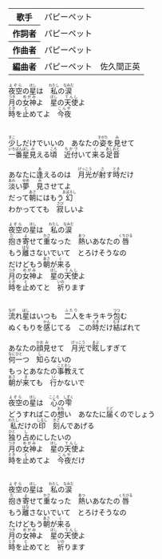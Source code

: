 
<table>
<tbody>
<tr>
<th>歌手</th>
<td>パピーペット</td>
</tr>
<tr>
<th>作詞者</th>
<td>パピーペット</td>
</tr>
<tr>
<th>作曲者</th>
<td>パピーペット</td>
</tr>
<tr>
<th>編曲者</th>
<td>パピーペット　佐久間正英</td>
</tr>
</tbody>
</table>

<div>
<ruby>夜空<rp>(</rp><rt>よぞら</rt><rp>)</rp></ruby>の<ruby>星<rp>(</rp><rt>ほし</rt><rp>)</rp></ruby>は　<ruby>私<rp>(</rp><rt>わたし</rt><rp>)</rp></ruby>の<ruby>涙<rp>(</rp><rt>なみだ</rt><rp>)</rp></ruby><br>
<ruby>月<rp>(</rp><rt>つき</rt><rp>)</rp></ruby>の<ruby>女神<rp>(</rp><rt>めがみ</rt><rp>)</rp></ruby>よ　<ruby>星<rp>(</rp><rt>ほし</rt><rp>)</rp></ruby>の<ruby>天使<rp>(</rp><rt>てんし</rt><rp>)</rp></ruby>よ<br>
<ruby>時<rp>(</rp><rt>とき</rt><rp>)</rp></ruby>を<ruby>止<rp>(</rp><rt>と</rt><rp>)</rp></ruby>めてよ　<ruby>今夜<rp>(</rp><rt>こんや</rt><rp>)</rp></ruby><br>
<br>
<br>
<ruby>少<rp>(</rp><rt>すこ</rt><rp>)</rp></ruby>しだけでいいの　あなたの<ruby>姿<rp>(</rp><rt>すがた</rt><rp>)</rp></ruby>を<ruby>見<rp>(</rp><rt>み</rt><rp>)</rp></ruby>せて<br>
<ruby>一番星<rp>(</rp><rt>いちばんぼし</rt><rp>)</rp></ruby><ruby>見<rp>(</rp><rt>み</rt><rp>)</rp></ruby>える<ruby>頃<rp>(</rp><rt>ころ</rt><rp>)</rp></ruby>　<ruby>近付<rp>(</rp><rt>ちかづ</rt><rp>)</rp></ruby>いて<ruby>来<rp>(</rp><rt>く</rt><rp>)</rp></ruby>る<ruby>足音<rp>(</rp><rt>あしおと</rt><rp>)</rp></ruby><br>
<br>
あなたに<ruby>逢<rp>(</rp><rt>あ</rt><rp>)</rp></ruby>えるのは　<ruby>月光<rp>(</rp><rt>げっこう</rt><rp>)</rp></ruby>が<ruby>射<rp>(</rp><rt>さ</rt><rp>)</rp></ruby>す<ruby>時<rp>(</rp><rt>とき</rt><rp>)</rp></ruby>だけ<br>
<ruby>淡<rp>(</rp><rt>あわ</rt><rp>)</rp></ruby>い<ruby>夢<rp>(</rp><rt>ゆめ</rt><rp>)</rp></ruby>　<ruby>見<rp>(</rp><rt>み</rt><rp>)</rp></ruby>させてよ<br>
だって<ruby>朝<rp>(</rp><rt>あさ</rt><rp>)</rp></ruby>にはもう<ruby>幻<rp>(</rp><rt>まぼろし</rt><rp>)</rp></ruby><br>
わかってても　<ruby>寂<rp>(</rp><rt>さび</rt><rp>)</rp></ruby>しいよ<br>
<br>
<ruby>夜空<rp>(</rp><rt>よぞら</rt><rp>)</rp></ruby>の<ruby>星<rp>(</rp><rt>ほし</rt><rp>)</rp></ruby>は　<ruby>私<rp>(</rp><rt>わたし</rt><rp>)</rp></ruby>の<ruby>涙<rp>(</rp><rt>なみだ</rt><rp>)</rp></ruby><br>
<ruby>抱<rp>(</rp><rt>だ</rt><rp>)</rp></ruby>き<ruby>寄<rp>(</rp><rt>よ</rt><rp>)</rp></ruby>せて<ruby>重<rp>(</rp><rt>かさ</rt><rp>)</rp></ruby>なった　<ruby>熱<rp>(</rp><rt>あつ</rt><rp>)</rp></ruby>いあなたの<ruby>唇<rp>(</rp><rt>くちびる</rt><rp>)</rp></ruby><br>
もう<ruby>離<rp>(</rp><rt>はな</rt><rp>)</rp></ruby>さないでいて　とろけそうなの<br>
だけどもう<ruby>朝<rp>(</rp><rt>あさ</rt><rp>)</rp></ruby>が<ruby>来<rp>(</rp><rt>く</rt><rp>)</rp></ruby>る<br>
<ruby>月<rp>(</rp><rt>つき</rt><rp>)</rp></ruby>の<ruby>女神<rp>(</rp><rt>めがみ</rt><rp>)</rp></ruby>よ　<ruby>星<rp>(</rp><rt>ほし</rt><rp>)</rp></ruby>の<ruby>天使<rp>(</rp><rt>てんし</rt><rp>)</rp></ruby>よ<br>
<ruby>時<rp>(</rp><rt>とき</rt><rp>)</rp></ruby>を<ruby>止<rp>(</rp><rt>と</rt><rp>)</rp></ruby>めてと　<ruby>祈<rp>(</rp><rt>いの</rt><rp>)</rp></ruby>ります<br>
<br>
<br>
<ruby>流<rp>(</rp><rt>なが</rt><rp>)</rp></ruby>れ<ruby>星<rp>(</rp><rt>ぼし</rt><rp>)</rp></ruby>はいつも　<ruby>二人<rp>(</rp><rt>ふたり</rt><rp>)</rp></ruby>をキラキラ<ruby>包<rp>(</rp><rt>つつ</rt><rp>)</rp></ruby>む<br>
ぬくもりを<ruby>感<rp>(</rp><rt>かん</rt><rp>)</rp></ruby>じてる　この<ruby>時<rp>(</rp><rt>とき</rt><rp>)</rp></ruby>だけ<ruby>結<rp>(</rp><rt>むす</rt><rp>)</rp></ruby>ばれて<br>
<br>
あなたの<ruby>顔<rp>(</rp><rt>かお</rt><rp>)</rp></ruby><ruby>見<rp>(</rp><rt>み</rt><rp>)</rp></ruby>せて　<ruby>月光<rp>(</rp><rt>げっこう</rt><rp>)</rp></ruby>で<ruby>眩<rp>(</rp><rt>まぶ</rt><rp>)</rp></ruby>しすぎて<br>
<ruby>何一<rp>(</rp><rt>なにひと</rt><rp>)</rp></ruby>つ　<ruby>知<rp>(</rp><rt>し</rt><rp>)</rp></ruby>らないの<br>
もっとあなたの<ruby>事<rp>(</rp><rt>こと</rt><rp>)</rp></ruby><ruby>教<rp>(</rp><rt>おし</rt><rp>)</rp></ruby>えて<br>
<ruby>朝<rp>(</rp><rt>あさ</rt><rp>)</rp></ruby>が<ruby>来<rp>(</rp><rt>き</rt><rp>)</rp></ruby>ても　<ruby>行<rp>(</rp><rt>い</rt><rp>)</rp></ruby>かないで<br>
<br>
<ruby>夜空<rp>(</rp><rt>よぞら</rt><rp>)</rp></ruby>の<ruby>星<rp>(</rp><rt>ほし</rt><rp>)</rp></ruby>は　<ruby>心<rp>(</rp><rt>こころ</rt><rp>)</rp></ruby>の<ruby>雫<rp>(</rp><rt>しずく</rt><rp>)</rp></ruby><br>
どうすればこの<ruby>想<rp>(</rp><rt>おも</rt><rp>)</rp></ruby>い　あなたに<ruby>届<rp>(</rp><rt>とど</rt><rp>)</rp></ruby>くのでしょう<br>
<ruby>私<rp>(</rp><rt>わたし</rt><rp>)</rp></ruby>だけの<ruby>印<rp>(</rp><rt>しるし</rt><rp>)</rp></ruby>　<ruby>刻<rp>(</rp><rt>きざ</rt><rp>)</rp></ruby>んであげる<br>
<ruby>独<rp>(</rp><rt>ひと</rt><rp>)</rp></ruby>り<ruby>占<rp>(</rp><rt>し</rt><rp>)</rp></ruby>めにしたいの<br>
<ruby>月<rp>(</rp><rt>つき</rt><rp>)</rp></ruby>の<ruby>女神<rp>(</rp><rt>めがみ</rt><rp>)</rp></ruby>よ　<ruby>星<rp>(</rp><rt>ほし</rt><rp>)</rp></ruby>の<ruby>天使<rp>(</rp><rt>てんし</rt><rp>)</rp></ruby>よ<br>
<ruby>時<rp>(</rp><rt>とき</rt><rp>)</rp></ruby>を<ruby>止<rp>(</rp><rt>と</rt><rp>)</rp></ruby>めてよ　<ruby>今夜<rp>(</rp><rt>こんや</rt><rp>)</rp></ruby>だけ<br>
<br>
<br>
<ruby>夜空<rp>(</rp><rt>よぞら</rt><rp>)</rp></ruby>の<ruby>星<rp>(</rp><rt>ほし</rt><rp>)</rp></ruby>は　<ruby>私<rp>(</rp><rt>わたし</rt><rp>)</rp></ruby>の<ruby>涙<rp>(</rp><rt>なみだ</rt><rp>)</rp></ruby><br>
<ruby>抱<rp>(</rp><rt>だ</rt><rp>)</rp></ruby>き<ruby>寄<rp>(</rp><rt>よ</rt><rp>)</rp></ruby>せて<ruby>重<rp>(</rp><rt>かさ</rt><rp>)</rp></ruby>なった　<ruby>熱<rp>(</rp><rt>あつ</rt><rp>)</rp></ruby>いあなたの<ruby>唇<rp>(</rp><rt>くちびる</rt><rp>)</rp></ruby><br>
もう<ruby>離<rp>(</rp><rt>はな</rt><rp>)</rp></ruby>さないでいて　とろけそうなの<br>
たけどもう<ruby>朝<rp>(</rp><rt>あさ</rt><rp>)</rp></ruby>が<ruby>来<rp>(</rp><rt>く</rt><rp>)</rp></ruby>る<br>
<ruby>月<rp>(</rp><rt>つき</rt><rp>)</rp></ruby>の<ruby>女神<rp>(</rp><rt>めがみ</rt><rp>)</rp></ruby>よ　<ruby>星<rp>(</rp><rt>ほし</rt><rp>)</rp></ruby>の<ruby>天使<rp>(</rp><rt>てんし</rt><rp>)</rp></ruby>よ<br>
<ruby>時<rp>(</rp><rt>とき</rt><rp>)</rp></ruby>を<ruby>止<rp>(</rp><rt>と</rt><rp>)</rp></ruby>めてと　<ruby>祈<rp>(</rp><rt>いの</rt><rp>)</rp></ruby>ります
</div>
